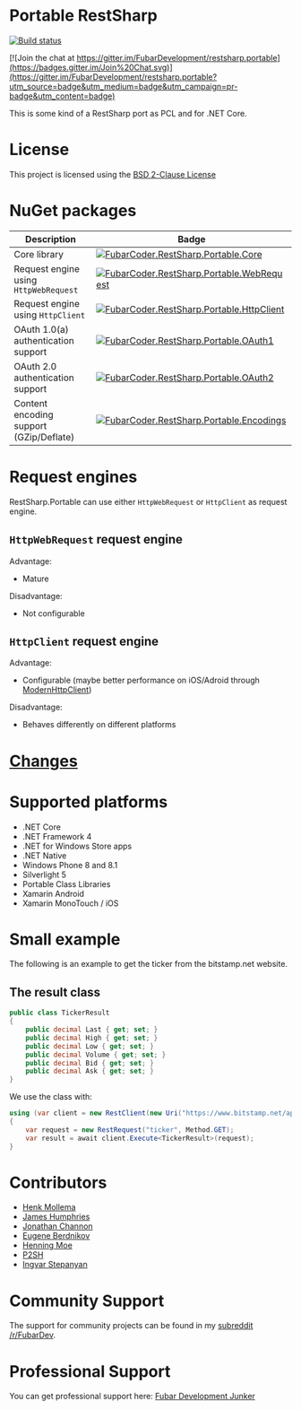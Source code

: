 ﻿# Portable RestSharp

[![Build status](https://build.fubar-dev.de/app/rest/builds/buildType:%28id:RestSharpPortable_40Preview%29/statusIcon)](https://build.fubar-dev.com/project.html?projectId=RestSharpPortable)

[![Join the chat at https://gitter.im/FubarDevelopment/restsharp.portable](https://badges.gitter.im/Join%20Chat.svg)](https://gitter.im/FubarDevelopment/restsharp.portable?utm_source=badge&utm_medium=badge&utm_campaign=pr-badge&utm_content=badge)

This is some kind of a RestSharp port as PCL and for .NET Core.

# License

This project is licensed using the [BSD 2-Clause License](LICENSE.md)

# NuGet packages

| Description				                | Badge |
|-------------------------------------------|-------|
| Core library				                | [![FubarCoder.RestSharp.Portable.Core](https://img.shields.io/myget/restsharp-portable/v/FubarCoder.RestSharp.Portable.Core.svg)](https://www.myget.org/feed/restsharp-portable/package/nuget/FubarCoder.RestSharp.Portable.Core) |
| Request engine using `HttpWebRequest`	    | [![FubarCoder.RestSharp.Portable.WebRequest](https://img.shields.io/myget/restsharp-portable/v/FubarCoder.RestSharp.Portable.WebRequest.svg)](https://www.myget.org/feed/restsharp-portable/package/nuget/FubarCoder.RestSharp.Portable.WebRequest) |
| Request engine using `HttpClient`		    | [![FubarCoder.RestSharp.Portable.HttpClient](https://img.shields.io/myget/restsharp-portable/v/FubarCoder.RestSharp.Portable.HttpClient.svg)](https://www.myget.org/feed/restsharp-portable/package/nuget/FubarCoder.RestSharp.Portable.HttpClient) |
| OAuth 1.0(a) authentication support	    | [![FubarCoder.RestSharp.Portable.OAuth1](https://img.shields.io/myget/restsharp-portable/v/FubarCoder.RestSharp.Portable.OAuth1.svg)](https://www.myget.org/feed/restsharp-portable/package/nuget/FubarCoder.RestSharp.Portable.OAuth1) |
| OAuth 2.0 authentication support	        | [![FubarCoder.RestSharp.Portable.OAuth2](https://img.shields.io/myget/restsharp-portable/v/FubarCoder.RestSharp.Portable.OAuth2.svg)](https://www.myget.org/feed/restsharp-portable/package/nuget/FubarCoder.RestSharp.Portable.OAuth2) |
| Content encoding support (GZip/Deflate)   | [![FubarCoder.RestSharp.Portable.Encodings](https://img.shields.io/myget/restsharp-portable/v/FubarCoder.RestSharp.Portable.Encodings.svg)](https://www.myget.org/feed/restsharp-portable/package/nuget/FubarCoder.RestSharp.Portable.Encodings) |

# Request engines

RestSharp.Portable can use either `HttpWebRequest` or `HttpClient` as request engine.

## `HttpWebRequest` request engine

Advantage:

- Mature

Disadvantage:

- Not configurable

## `HttpClient` request engine

Advantage:

- Configurable (maybe better performance on iOS/Adroid through [ModernHttpClient](https://github.com/paulcbetts/ModernHttpClient))

Disadvantage:

- Behaves differently on different platforms

# [Changes](Changes.md)

# Supported platforms

* .NET Core
* .NET Framework 4
* .NET for Windows Store apps
* .NET Native
* Windows Phone 8 and 8.1
* Silverlight 5
* Portable Class Libraries
* Xamarin Android
* Xamarin MonoTouch / iOS

# Small example

The following is an example to get the ticker from the bitstamp.net website.

## The result class
```csharp
public class TickerResult
{
	public decimal Last { get; set; }
	public decimal High { get; set; }
	public decimal Low { get; set; }
	public decimal Volume { get; set; }
	public decimal Bid { get; set; }
	public decimal Ask { get; set; }
}
```

We use the class with:

```csharp
using (var client = new RestClient(new Uri("https://www.bitstamp.net/api/")))
{
    var request = new RestRequest("ticker", Method.GET);
    var result = await client.Execute<TickerResult>(request);
}
```

# Contributors

* [Henk Mollema](https://github.com/henkmollema)
* [James Humphries](https://github.com/Yantrio)
* [Jonathan Channon](https://github.com/jchannon)
* [Eugene Berdnikov](https://github.com/evnik)
* [Henning Moe](https://github.com/GeirGrusom)
* [P2SH](https://github.com/P2SH)
* [Ingvar Stepanyan](https://github.com/RReverser)

# Community Support

The support for community projects can be found in my [subreddit /r/FubarDev](http://www.reddit.com/r/FubarDev/).

# Professional Support

You can get professional support here: [Fubar Development Junker](https://www.fubar-dev.de)
